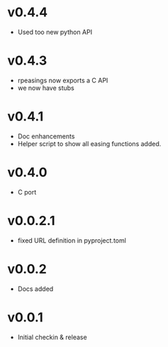 # v0.4.4
- Used too new python API

# v0.4.3
- rpeasings now exports a C API
- we now have stubs

# v0.4.1
- Doc enhancements
- Helper script to show all easing functions added.

# v0.4.0
- C port

# v0.0.2.1
- fixed URL definition in pyproject.toml

# v0.0.2

- Docs added

# v0.0.1

- Initial checkin & release
